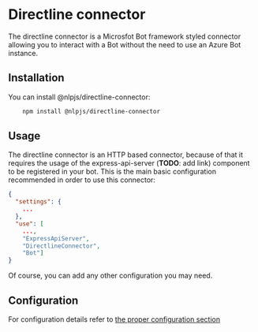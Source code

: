 # Directline connector

The directline connector is a Microsfot Bot framework styled connector allowing you to interact with a Bot without the need to
use an Azure Bot instance.

## Installation

You can install @nlpjs/directline-connector:

```bash
    npm install @nlpjs/directline-connector
```

## Usage

The directline connector is an HTTP based connector, because of that it requires the usage of the express-api-server (**TODO**: add link) component
to be registered in your bot.
This is the main basic configuration recommended in order to use this connector:

```json
{
  "settings": {
    ...
  },
  "use": [
    ...,
    "ExpressApiServer",
    "DirectlineConnector",
    "Bot"]
}
```

Of course, you can add any other configuration you may need.

## Configuration

For configuration details refer to [the proper configuration section](/configuration#directline-connector)
